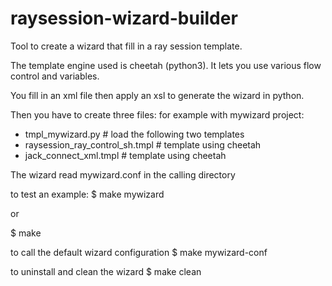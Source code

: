 # raysession-wizard-builder
Tool to create a wizard that fill in a ray session template. 

The template engine used is cheetah (python3). It lets you use various flow control and variables.

You fill in an xml file then apply an xsl to generate the wizard in python.

Then you have to create three files:
for example with mywizard project:
- tmpl_mywizard.py                   # load the following two templates
- raysession_ray_control_sh.tmpl     # template using cheetah
- jack_connect_xml.tmpl              # template using cheetah

The wizard read mywizard.conf in the calling directory

to test an example:
$ make mywizard

or

$ make

to call the default wizard configuration
$ make mywizard-conf

to uninstall and clean the wizard
$ make clean

